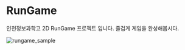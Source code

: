 # RunGame


인천정보과학고 2D RunGame 프로젝트 입니다. 즐겁게 게임을 완성해봅시다. 

![rungame_sample](https://user-images.githubusercontent.com/16313312/112775218-35059b80-9077-11eb-9d48-1f77701d1d7b.png)
